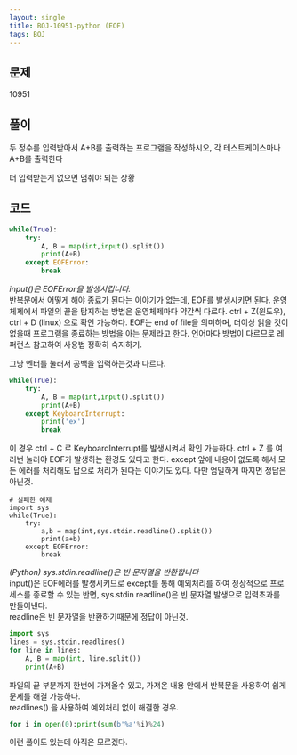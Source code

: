 ```yaml
---
layout: single
title: BOJ-10951-python (EOF)
tags: BOJ
---
```


## 문제  
10951
  
## 풀이  
두 정수를 입력받아서 A+B를 출력하는 프로그램을 작성하시오,
각 테스트케이스마나 A+B를 출력한다

더 입력받는게 없으면 멈춰야 되는 상황

## 코드  
```python:EOF.py
while(True):
    try:
        A, B = map(int,input().split())
        print(A+B)
    except EOFError:
        break
```
_input()은 EOFError을 발생시킵니다._  
반복문에서 어떻게 해야 종료가 된다는 이야기가 없는데, EOF를 발생시키면 된다. 운영체제에서 파일의 끝을 탐지하는 방법은 운영체제마다 약간씩 다르다. ctrl + Z(윈도우), ctrl + D (linux) 으로 확인 가능하다. 
EOF는 end of file을 의미하며, 더이상 읽을 것이 없을때 프로그램을 종료하는 방법을 아는 문제라고 한다. 언어마다 방법이 다르므로 레퍼런스 참고하여 사용법 정확히 숙지하기.
  
그냥 엔터를 눌러서 공백을 입력하는것과 다르다.

```python:test.py
while(True):
    try:
        A, B = map(int,input().split())
        print(A+B)
    except KeyboardInterrupt:
        print('ex')
        break
```
이 경우 ctrl + C 로 KeyboardInterrupt를 발생시켜서 확인 가능하다. ctrl + Z 를 여러번 눌러야 EOF가 발생하는 환경도 있다고 한다. except 앞에 내용이 없도록 해서 모든 에러를 처리해도 답으로 처리가 된다는 이야기도 있다. 다만 엄밀하게 따지면 정답은 아닌것.


```python:use sys.py
# 실패한 예제
import sys
while(True):
    try:
        a,b = map(int,sys.stdin.readline().split())
        print(a+b)
    except EOFError:
        break
```
_(Python) sys.stdin.readline()은 빈 문자열을 반환합니다_  
input()은 EOF에러를 발생시키므로 except를 통해 예외처리를 하여 정상적으로 프로세스를 종료할 수 있는 반면, sys.stdin readline()은 빈 문자열 발생으로 입력초과를 만들어낸다.  
readline은 빈 문자열을 반환하기때문에 정답이 아닌것.


```python
import sys
lines = sys.stdin.readlines()
for line in lines:
    A, B = map(int, line.split())
    print(A+B)
```
파일의 끝 부분까지 한번에 가져올수 있고, 가져온 내용 안에서 반복문을 사용하여 쉽게 문제를 해결 가능하다.  
readlines() 을 사용하여 예외처리 없이 해결한 경우.


```python
for i in open(0):print(sum(b'%a'%i)%24)
```
이런 풀이도 있는데 아직은 모르겠다.